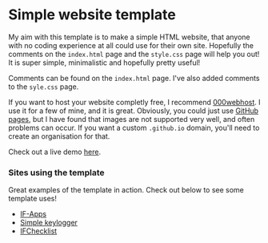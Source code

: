 # Simple website template
My aim with this template is to make a simple HTML website, that anyone with no coding experience at all could use for their own site. Hopefully the comments on the `index.html` page and the `style.css` page will help you out! It is super simple, minimalistic and hopefully pretty useful!

Comments can be found on the `index.html` page. I've also added comments to the `syle.css` page.

If you want to host your website completly free, I recommend [000webhost](https://www.000webhost.com/928694.html). I use it for a few of mine, and it is great. Obviously, you could just use [GitHub pages](https://pages.github.com/), but I have found that images are not supported very well, and often problems can occur. If you want a custom `.github.io` domain, you'll need to create an organisation for that.

Check out a live demo [here](https://giacomolaw.github.io/simple-website-template/).

### Sites using the template
Great examples of the template in action. Check out below to see some template uses!

- [IF-Apps](https://if-apps.github.io/)
- [Simple keylogger](https://simple-keylogger.github.io)
- [IFChecklist](https://giacomolaw.github.io/ifchecklist/)
